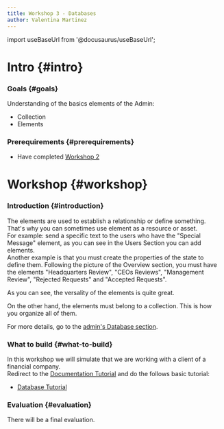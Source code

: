 ```yaml
---
title: Workshop 3 - Databases
author: Valentina Martinez
---
```

import useBaseUrl from '@docusaurus/useBaseUrl';

# Intro {#intro}

### Goals {#goals}

Understanding of the basics elements of the Admin:
*  Collection
*  Elements

### Prerequirements {#prerequirements}

* Have completed [Workshop 2](certification_admin_ws2)


# Workshop {#workshop}

### Introduction {#introduction}

The elements are used to establish a relationship or define something. That's why you can sometimes use element as a resource or asset.<br/>
For example: send a specific text to the users who have the "Special Message" element, as you can see in the Users Section you can add elements.<br/>
Another example is that you must create the properties of the state to define them. Following the picture of the Overview section, you must have the elements "Headquarters Review", "CEOs Reviews", "Management Review", "Rejected Requests" and "Accepted Requests".<br/>

As you can see, the versality of the elements is quite great.<br/>

On the other hand, the elements must belong to a collection. This is how you organize all of them.
<br/>

For more details, go to the [admin's Database section](/docs/documentation/admin/admin_properties).

### What to build {#what-to-build}
In this workshop we will simulate that we are working with a client of a financial company. <br/>
Redirect to the [Documentation Tutorial](/docs/tutorials/tutorial_overview) and do the follows basic tutorial:
* [Database Tutorial](/docs/tutorials/basic/create_database)

### Evaluation {#evaluation}
There will be a final evaluation.
